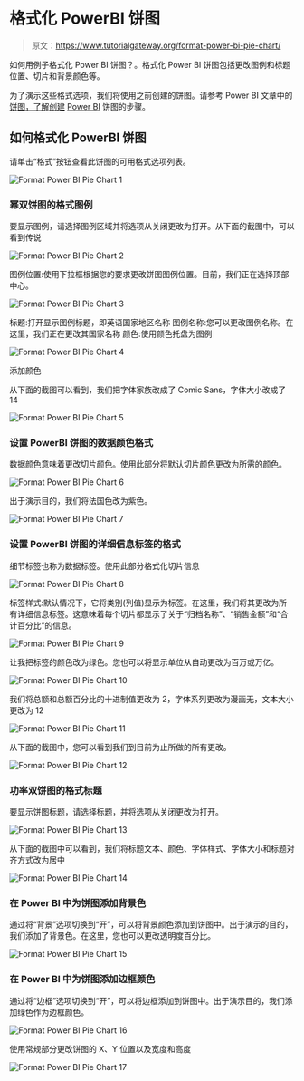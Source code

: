# 格式化 PowerBI 饼图

> 原文：<https://www.tutorialgateway.org/format-power-bi-pie-chart/>

如何用例子格式化 Power BI 饼图？。格式化 Power BI 饼图包括更改图例和标题位置、切片和背景颜色等。

为了演示这些格式选项，我们将使用之前创建的饼图。请参考 Power BI 文章中的[饼图，了解创建](https://www.tutorialgateway.org/pie-chart-in-power-bi/) [Power BI](https://www.tutorialgateway.org/power-bi-tutorial/) 饼图的步骤。

## 如何格式化 PowerBI 饼图

请单击“格式”按钮查看此饼图的可用格式选项列表。

![Format Power BI Pie Chart 1](img/a0fe6c46fd3d9aeee453cc12f79b0861.png)

### 幂双饼图的格式图例

要显示图例，请选择图例区域并将选项从关闭更改为打开。从下面的截图中，可以看到传说

![Format Power BI Pie Chart 2](img/83e3b335473a0d84c0dd67fdf189b42b.png)

图例位置:使用下拉框根据您的要求更改饼图图例位置。目前，我们正在选择顶部中心。

![Format Power BI Pie Chart 3](img/3fa3b8baee6890c90d1a3b179b20fa71.png)

标题:打开显示图例标题，即英语国家地区名称
图例名称:您可以更改图例名称。在这里，我们正在更改其国家名称
颜色:使用颜色托盘为图例

![Format Power BI Pie Chart 4](img/372d407bf92bf9a57b4b9a5eee3827e6.png)

添加颜色

从下面的截图可以看到，我们把字体家族改成了 Comic Sans，字体大小改成了 14

![Format Power BI Pie Chart 5](img/35b71f64bd9666d9c7b72f87c5882c15.png)

### 设置 PowerBI 饼图的数据颜色格式

数据颜色意味着更改切片颜色。使用此部分将默认切片颜色更改为所需的颜色。

![Format Power BI Pie Chart 6](img/829b398d49c6bcd81fb4ef1effe0025b.png)

出于演示目的，我们将法国色改为紫色。

![Format Power BI Pie Chart 7](img/9eb0c01d29df61b501391c2dcf24190a.png)

### 设置 PowerBI 饼图的详细信息标签的格式

细节标签也称为数据标签。使用此部分格式化切片信息

![Format Power BI Pie Chart 8](img/7e127ce9a7a3e7521420fe7cbc6c4bd5.png)

标签样式:默认情况下，它将类别(列值)显示为标签。在这里，我们将其更改为所有详细信息标签。这意味着每个切片都显示了关于“归档名称”、“销售金额”和“合计百分比”的信息。

![Format Power BI Pie Chart 9](img/0b9fd585867cd1ff0ab2fa0f5c9f0d58.png)

让我把标签的颜色改为绿色。您也可以将显示单位从自动更改为百万或万亿。

![Format Power BI Pie Chart 10](img/d04f749a2b1de8d3233ec3fbd5c94692.png)

我们将总额和总额百分比的十进制值更改为 2，字体系列更改为漫画无，文本大小更改为 12

![Format Power BI Pie Chart 11](img/d24c86a0dfed268013aa0951caac6f2f.png)

从下面的截图中，您可以看到我们到目前为止所做的所有更改。

![Format Power BI Pie Chart 12](img/5dd0ab6e6638a45d19d6cc657b7077c9.png)

### 功率双饼图的格式标题

要显示饼图标题，请选择标题，并将选项从关闭更改为打开。

![Format Power BI Pie Chart 13](img/3deda16085bd7a6ae771dada90807905.png)

从下面的截图中可以看到，我们将标题文本、颜色、字体样式、字体大小和标题对齐方式改为居中

![Format Power BI Pie Chart 14](img/1f403ac819abf7156937aa547c4c5e19.png)

### 在 Power BI 中为饼图添加背景色

通过将“背景”选项切换到“开”，可以将背景颜色添加到饼图中。出于演示的目的，我们添加了背景色。在这里，您也可以更改透明度百分比。

![Format Power BI Pie Chart 15](img/0960989b5653a46a2f9760b05bcab60a.png)

### 在 Power BI 中为饼图添加边框颜色

通过将“边框”选项切换到“开”，可以将边框添加到饼图中。出于演示目的，我们添加绿色作为边框颜色。

![Format Power BI Pie Chart 16](img/5e0cad21592f97caac6043a231b547b0.png)

使用常规部分更改饼图的 X、Y 位置以及宽度和高度

![Format Power BI Pie Chart 17](img/d95c1422869da25a631567b78753eef8.png)